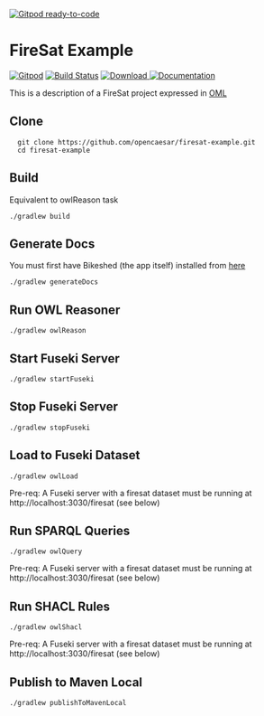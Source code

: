 [![Gitpod ready-to-code](https://img.shields.io/badge/Gitpod-ready--to--code-blue?logo=gitpod)](https://gitpod.io/#https://github.com/opencaesar/firesat-example)

# FireSat Example

[![Gitpod](https://img.shields.io/badge/gitpod-open-blue?logo=gitpod)](https://gitpod.io/#https://github.com/opencaesar/firesat-example) 
[![Build Status](https://travis-ci.org/opencaesar/firesat-example.svg?branch=master)](https://travis-ci.org/opencaesar/firesat-example)
[ ![Download](https://api.bintray.com/packages/opencaesar/ontologies/firesat-example/images/download.svg) ](https://bintray.com/opencaesar/ontologies/firesat-example/_latestVersion)
[![Documentation](https://img.shields.io/badge/Documentation-HTML-orange)](https://opencaesar.github.io/firesat-example/) 

This is a description of a FireSat project expressed in [OML](https://github.com/opencaesar/oml)

## Clone
```
  git clone https://github.com/opencaesar/firesat-example.git
  cd firesat-example
```

## Build
Equivalent to owlReason task
```
./gradlew build
```

## Generate Docs
You must first have Bikeshed (the app itself) installed from [here](https://tabatkins.github.io/bikeshed/#install-final)
```
./gradlew generateDocs
```

## Run OWL Reasoner
```
./gradlew owlReason
```

## Start Fuseki Server
```
./gradlew startFuseki
```

## Stop Fuseki Server
```
./gradlew stopFuseki
```

## Load to Fuseki Dataset
```
./gradlew owlLoad
```
Pre-req: A Fuseki server with a firesat dataset must be running at http://localhost:3030/firesat (see below)  

## Run SPARQL Queries
```
./gradlew owlQuery
```
Pre-req: A Fuseki server with a firesat dataset must be running at http://localhost:3030/firesat (see below)  

## Run SHACL Rules
```
./gradlew owlShacl
```
Pre-req: A Fuseki server with a firesat dataset must be running at http://localhost:3030/firesat (see below) 

## Publish to Maven Local
```
./gradlew publishToMavenLocal
```
